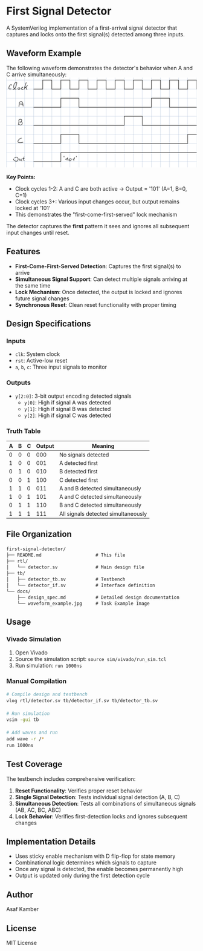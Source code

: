 # First Signal Detector

A SystemVerilog implementation of a first-arrival signal detector that captures and locks onto the first signal(s) detected among three inputs.

## Waveform Example

The following waveform demonstrates the detector's behavior when A and C arrive simultaneously:
![Waveform Example](docs/waveform_example.jpg)

**Key Points:**
- Clock cycles 1-2: A and C are both active → Output = '101' (A=1, B=0, C=1)
- Clock cycles 3+: Various input changes occur, but output remains locked at '101'
- This demonstrates the "first-come-first-served" lock mechanism

The detector captures the **first** pattern it sees and ignores all subsequent input changes until reset.

## Features

- **First-Come-First-Served Detection**: Captures the first signal(s) to arrive
- **Simultaneous Signal Support**: Can detect multiple signals arriving at the same time
- **Lock Mechanism**: Once detected, the output is locked and ignores future signal changes
- **Synchronous Reset**: Clean reset functionality with proper timing

## Design Specifications

### Inputs
- `clk`: System clock
- `rst`: Active-low reset 
- `a`, `b`, `c`: Three input signals to monitor

### Outputs
- `y[2:0]`: 3-bit output encoding detected signals
  - `y[0]`: High if signal A was detected
  - `y[1]`: High if signal B was detected  
  - `y[2]`: High if signal C was detected

### Truth Table
| A | B | C | Output | Meaning |
|---|---|---|--------|---------|
| 0 | 0 | 0 | 000    | No signals detected |
| 1 | 0 | 0 | 001    | A detected first |
| 0 | 1 | 0 | 010    | B detected first |
| 0 | 0 | 1 | 100    | C detected first |
| 1 | 1 | 0 | 011    | A and B detected simultaneously |
| 1 | 0 | 1 | 101    | A and C detected simultaneously |
| 0 | 1 | 1 | 110    | B and C detected simultaneously |
| 1 | 1 | 1 | 111    | All signals detected simultaneously |

## File Organization
```
first-signal-detector/
├── README.md                    # This file
├── rtl/
│   └── detector.sv              # Main design file
├── tb/
│   ├── detector_tb.sv           # Testbench
│   └── detector_if.sv           # Interface definition
└── docs/
    ├── design_spec.md           # Detailed design documentation
    └── waveform_example.jpg     # Task Example Image
```

## Usage

### Vivado Simulation
1. Open Vivado
2. Source the simulation script: `source sim/vivado/run_sim.tcl`
3. Run simulation: `run 1000ns`

### Manual Compilation
```bash
# Compile design and testbench
vlog rtl/detector.sv tb/detector_if.sv tb/detector_tb.sv

# Run simulation
vsim -gui tb

# Add waves and run
add wave -r /*
run 1000ns
```

## Test Coverage

The testbench includes comprehensive verification:

1. **Reset Functionality**: Verifies proper reset behavior
2. **Single Signal Detection**: Tests individual signal detection (A, B, C)
3. **Simultaneous Detection**: Tests all combinations of simultaneous signals (AB, AC, BC, ABC)
4. **Lock Behavior**: Verifies first-detection locks and ignores subsequent changes

## Implementation Details

- Uses sticky enable mechanism with D flip-flop for state memory
- Combinational logic determines which signals to capture
- Once any signal is detected, the enable becomes permanently high
- Output is updated only during the first detection cycle

## Author

Asaf Kamber

## License

MIT License
```